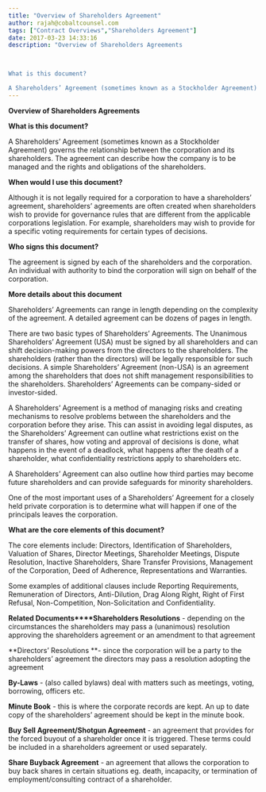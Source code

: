 ```yaml
---
title: "Overview of Shareholders Agreement"
author: rajah@cobaltcounsel.com
tags: ["Contract Overviews","Shareholders Agreement"]
date: 2017-03-23 14:33:16
description: "Overview of Shareholders Agreements

 

What is this document?

A Shareholders’ Agreement (sometimes known as a Stockholder Agreement) governs the relationship between the corporation and its sharehol..."
---
```


**Overview of Shareholders Agreements**

 

**What is this document?**

A Shareholders’ Agreement (sometimes known as a Stockholder Agreement) governs the relationship between the corporation and its shareholders. The agreement can describe how the company is to be managed and the rights and obligations of the shareholders.

 

**When would I use this document?**

Although it is not legally required for a corporation to have a shareholders’ agreement, shareholders’ agreements are often created when shareholders wish to provide for governance rules that are different from the applicable corporations legislation. For example, shareholders may wish to provide for a specific voting requirements for certain types of decisions.

 

**Who signs this document?**

The agreement is signed by each of the shareholders and the corporation. An individual with authority to bind the corporation will sign on behalf of the corporation.

 

**More details about this document**

Shareholders’ Agreements can range in length depending on the complexity of the agreement. A detailed agreement can be dozens of pages in length.

There are two basic types of Shareholders’ Agreements. The Unanimous Shareholders’ Agreement (USA) must be signed by all shareholders and can shift decision-making powers from the directors to the shareholders. The shareholders (rather than the directors) will be legally responsible for such decisions. A simple Shareholders’ Agreement (non-USA) is an agreement among the shareholders that does not shift management responsibilities to the shareholders. Shareholders’ Agreements can be company-sided or investor-sided.

A Shareholders’ Agreement is a method of managing risks and creating mechanisms to resolve problems between the shareholders and the corporation before they arise. This can assist in avoiding legal disputes, as the Shareholders’ Agreement can outline what restrictions exist on the transfer of shares, how voting and approval of decisions is done, what happens in the event of a deadlock, what happens after the death of a shareholder, what confidentiality restrictions apply to shareholders etc.

A Shareholders’ Agreement can also outline how third parties may become future shareholders and can provide safeguards for minority shareholders.

One of the most important uses of a Shareholders’ Agreement for a closely held private corporation is to determine what will happen if one of the principals leaves the corporation.

 

**What are the core elements of this document?**

The core elements include: Directors, Identification of Shareholders, Valuation of Shares, Director Meetings, Shareholder Meetings, Dispute Resolution, Inactive Shareholders, Share Transfer Provisions, Management of the Corporation, Deed of Adherence, Representations and Warranties.

Some examples of additional clauses include Reporting Requirements, Remuneration of Directors, Anti-Dilution, Drag Along Right, Right of First Refusal, Non-Competition, Non-Solicitation and Confidentiality.

 

**Related Documents****Shareholders Resolutions** - depending on the circumstances the shareholders may pass a (unanimous) resolution approving the shareholders agreement or an amendment to that agreement

**Directors’ Resolutions **- since the corporation will be a party to the shareholders’ agreement the directors may pass a resolution adopting the agreement

**By-Laws** - (also called bylaws) deal with matters such as meetings, voting, borrowing, officers etc.

**Minute Book** - this is where the corporate records are kept. An up to date copy of the shareholders’ agreement should be kept in the minute book.

**Buy Sell Agreement/Shotgun Agreement** - an agreement that provides for the forced buyout of a shareholder once it is triggered. These terms could be included in a shareholders agreement or used separately.

**Share Buyback Agreement** - an agreement that allows the corporation to buy back shares in certain situations eg. death, incapacity, or termination of employment/consulting contract of a shareholder.
